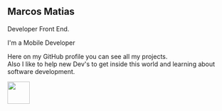 ## Marcos Matias

Developer Front End.

I'm a Mobile Developer<br/>

Here on my GitHub profile you can see all my projects.  
Also I like to help new Dev's to get inside this world and learning about software development.

  
</div>

<img src="https://media.giphy.com/media/VgCDAzcKvsR6OM0uWg/giphy.gif" width="50">

